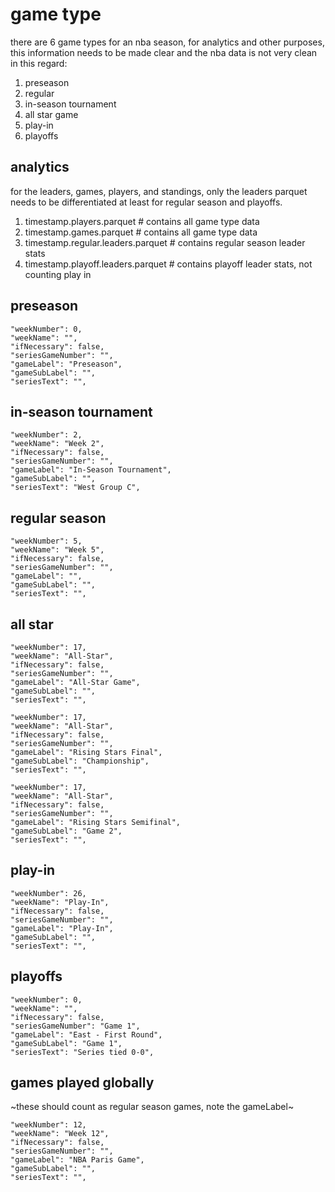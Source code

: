 # game type

there are 6 game types for an nba season, for analytics and other purposes,
this information needs to be made clear and the nba data is not very clean
in this regard:

1. preseason
1. regular
1. in-season tournament
1. all star game
1. play-in
1. playoffs

## analytics

for the leaders, games, players, and standings, only the leaders
parquet needs to be differentiated at least for regular season and
playoffs.

1. timestamp.players.parquet # contains all game type data
1. timestamp.games.parquet # contains all game type data
1. timestamp.regular.leaders.parquet # contains regular season leader stats
1. timestamp.playoff.leaders.parquet # contains playoff leader stats, not counting play in

## preseason

```
"weekNumber": 0,
"weekName": "",
"ifNecessary": false,
"seriesGameNumber": "",
"gameLabel": "Preseason",
"gameSubLabel": "",
"seriesText": "",
```

## in-season tournament

```
"weekNumber": 2,
"weekName": "Week 2",
"ifNecessary": false,
"seriesGameNumber": "",
"gameLabel": "In-Season Tournament",
"gameSubLabel": "",
"seriesText": "West Group C",
```

## regular season

```
"weekNumber": 5,
"weekName": "Week 5",
"ifNecessary": false,
"seriesGameNumber": "",
"gameLabel": "",
"gameSubLabel": "",
"seriesText": "",
```


## all star

```
"weekNumber": 17,
"weekName": "All-Star",
"ifNecessary": false,
"seriesGameNumber": "",
"gameLabel": "All-Star Game",
"gameSubLabel": "",
"seriesText": "",
```

```
"weekNumber": 17,
"weekName": "All-Star",
"ifNecessary": false,
"seriesGameNumber": "",
"gameLabel": "Rising Stars Final",
"gameSubLabel": "Championship",
"seriesText": "",
```

```
"weekNumber": 17,
"weekName": "All-Star",
"ifNecessary": false,
"seriesGameNumber": "",
"gameLabel": "Rising Stars Semifinal",
"gameSubLabel": "Game 2",
"seriesText": "",
```

## play-in

```
"weekNumber": 26,
"weekName": "Play-In",
"ifNecessary": false,
"seriesGameNumber": "",
"gameLabel": "Play-In",
"gameSubLabel": "",
"seriesText": "",
```

## playoffs

```
"weekNumber": 0,
"weekName": "",
"ifNecessary": false,
"seriesGameNumber": "Game 1",
"gameLabel": "East - First Round",
"gameSubLabel": "Game 1",
"seriesText": "Series tied 0-0",
```

## games played globally

~these should count as regular season games, note the gameLabel~

```
"weekNumber": 12,
"weekName": "Week 12",
"ifNecessary": false,
"seriesGameNumber": "",
"gameLabel": "NBA Paris Game",
"gameSubLabel": "",
"seriesText": "",
```

